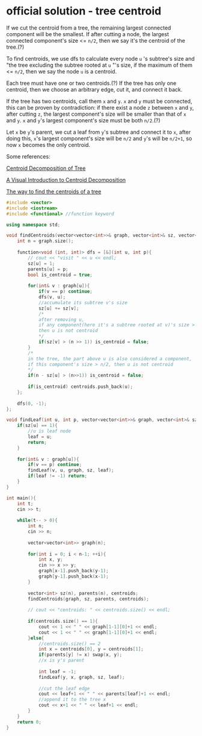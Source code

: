 # official solution - tree centroid


If we cut the centroid from a tree, the remaining largest connected component will be the smallest. 
If after cutting a node, the largest connected component's size <= `n/2`, then we say it's the centroid of the tree.(?) 

To find centroids, we use dfs to calculate every node `u` 's subtree's size and
"the tree excluding the subtree rooted at `u` "'s size, if the maximum of them <= `n/2`, 
then we say the node `u` is a centroid.

Each tree must have one or two centroids.(?) If the tree has only one centroid, 
then we choose an arbitrary edge, cut it, and connect it back.

If the tree has two centroids, call them `x` and `y`. `x` and `y` must be connected, 
this can be proven by contradiction: if there exist a node `z` between `x` and `y`, 
after cutting `z`, the largest component's size will be smaller than that of `x` and `y`.
`x` and `y`'s largest component's size must be both `n/2`.(?)

Let `x` be `y`'s parent, we cut a leaf from `y`'s subtree and connect it to `x`, 
after doing this, `x`'s largest component's size will be `n/2` and `y`'s will be `n/2+1`, so now `x` becomes the only centroid.

Some references:

[Centroid Decomposition of Tree](https://www.geeksforgeeks.org/centroid-decomposition-of-tree/)

[A Visual Introduction to Centroid Decomposition](https://medium.com/carpanese/an-illustrated-introduction-to-centroid-decomposition-8c1989d53308)

[The way to find the centroids of a tree](https://codeforces.com/blog/entry/57593)

```cpp
#include <vector>
#include <iostream>
#include <functional> //function keyword

using namespace std;

void findCentroids(vector<vector<int>>& graph, vector<int>& sz, vector<int>& parents, vector<int>& centroids){
    int n = graph.size();
    
    function<void (int, int)> dfs = [&](int u, int p){
        // cout << "visit " << u << endl;
        sz[u] = 1;
        parents[u] = p;
        bool is_centroid = true;
        
        for(int& v : graph[u]){
            if(v == p) continue;
            dfs(v, u);
            //accumulate its subtree v's size
            sz[u] += sz[v];
            /*
            after removing u, 
            if any component(here it's a subtree rooted at v)'s size > n/2,
            then u is not centroid
            */
            if(sz[v] > (n >> 1)) is_centroid = false;
        }
        /*
        in the tree, the part above u is also considered a component,
        if this component's size > n/2, then u is not centroid
        */
        if(n - sz[u] > (n>>1)) is_centroid = false;
        
        if(is_centroid) centroids.push_back(u);
    };
    
    dfs(0, -1);
};

void findLeaf(int u, int p, vector<vector<int>>& graph, vector<int>& sz, int& leaf){
    if(sz[u] == 1){
        //u is leaf node
        leaf = u;
        return;
    }
    
    for(int& v : graph[u]){
        if(v == p) continue;
        findLeaf(v, u, graph, sz, leaf);
        if(leaf != -1) return;
    }
}

int main(){
    int t;
    cin >> t;
    
    while(t-- > 0){
        int n;
        cin >> n;
        
        vector<vector<int>> graph(n);
        
        for(int i = 0; i < n-1; ++i){
            int x, y;
            cin >> x >> y;
            graph[x-1].push_back(y-1);
            graph[y-1].push_back(x-1);
        }
        
        vector<int> sz(n), parents(n), centroids;
        findCentroids(graph, sz, parents, centroids);
        
        // cout << "centroids: " << centroids.size() << endl;
        
        if(centroids.size() == 1){
            cout << 1 << " " << graph[1-1][0]+1 << endl;
            cout << 1 << " " << graph[1-1][0]+1 << endl;
        }else{
            //centroids.size() == 2
            int x = centroids[0], y = centroids[1];
            if(parents[y] != x) swap(x, y);
            //x is y's parent
            
            int leaf = -1;
            findLeaf(y, x, graph, sz, leaf);
            
            //cut the leaf edge
            cout << leaf+1 << " " << parents[leaf]+1 << endl;
            //append it to the tree x
            cout << x+1 << " " << leaf+1 << endl;
        }
    }
    return 0;
}
```

